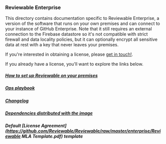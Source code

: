 ### Reviewable Enterprise

This directory contains documentation specific to Reviewable Enterprise, a version of the software that runs on your own premises and can connect to your instance of GitHub Enterprise.  Note that it still requires an external connection to the Firebase datastore so it's not compatible with strict firewall and data locality policies, but it can optionally encrypt all sensitive data at rest with a key that never leaves your premises.

If you're interested in obtaining a license, please [get in touch!](mailto:support@reviewable.io?subject=Enterprise%20edition).

If you already have a license, you'll want to explore the links below.

##### [How to set up Reviewable on your premises](https://github.com/Reviewable/Reviewable/blob/master/enterprise/config.md)

##### [Ops playbook](https://github.com/Reviewable/Reviewable/blob/master/enterprise/operations.md)

##### [Changelog](https://github.com/Reviewable/Reviewable/blob/master/enterprise/changelog.md)

##### [Dependencies distributed with the image](https://github.com/Reviewable/Reviewable/blob/master/enterprise/dependencies.md)

##### Default [License Agreement](https://github.com/Reviewable/Reviewable/raw/master/enterprise/Reviewable MLA Template.pdf) template
